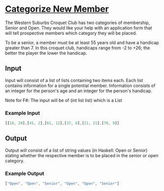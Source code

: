 # [Categorize New Member](https://www.codewars.com/kata/5502c9e7b3216ec63c0001aa)

The Western Suburbs Croquet Club has two categories of membership, Senior and Open. They would like your help with an application form that will tell prospective members which category they will be placed.

To be a senior, a member must be at least 55 years old and have a handicap greater than 7. In this croquet club, handicaps range from -2 to +26; the better the player the lower the handicap.

## Input

Input will consist of a list of lists containing two items each. Each list contains information for a single potential member. Information consists of an integer for the person's age and an integer for the person's handicap.

Note for F#: The input will be of (int list list) which is a List<List>

### Example Input

```js
[[18, 20],[45, 2],[61, 12],[37, 6],[21, 21],[78, 9]]
```

## Output

Output will consist of a list of string values (in Haskell: Open or Senior) stating whether the respective member is to be placed in the senior or open category.

### Example Output

```js
["Open", "Open", "Senior", "Open", "Open", "Senior"]
```